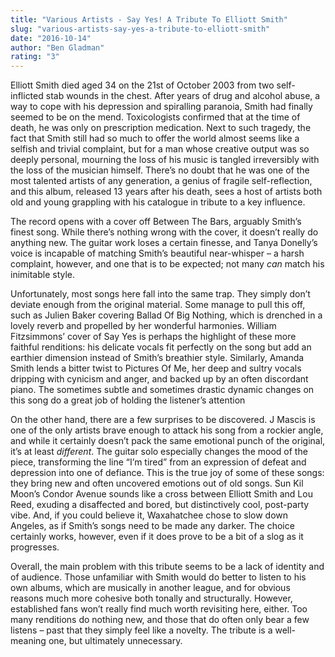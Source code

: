 ```yaml
---
title: "Various Artists - Say Yes! A Tribute To Elliott Smith"
slug: "various-artists-say-yes-a-tribute-to-elliott-smith"
date: "2016-10-14"
author: "Ben Gladman"
rating: "3"
---
```


Elliott Smith died aged 34 on the 21st of October 2003 from two self-inflicted stab wounds in the chest. After years of drug and alcohol abuse, a way to cope with his depression and spiralling paranoia, Smith had finally seemed to be on the mend. Toxicologists confirmed that at the time of death, he was only on prescription medication. Next to such tragedy, the fact that Smith still had so much to offer the world almost seems like a selfish and trivial complaint, but for a man whose creative output was so deeply personal, mourning the loss of his music is tangled irreversibly with the loss of the musician himself. There’s no doubt that he was one of the most talented artists of any generation, a genius of fragile self-reflection, and this album, released 13 years after his death, sees a host of artists both old and young grappling with his catalogue in tribute to a key influence.

The record opens with a cover off Between The Bars, arguably Smith’s finest song. While there’s nothing wrong with the cover, it doesn’t really do anything new. The guitar work loses a certain finesse, and Tanya Donelly’s voice is incapable of matching Smith’s beautiful near-whisper – a harsh complaint, however, and one that is to be expected; not many _can_ match his inimitable style.

Unfortunately, most songs here fall into the same trap. They simply don’t deviate enough from the original material. Some manage to pull this off, such as Julien Baker covering Ballad Of Big Nothing, which is drenched in a lovely reverb and propelled by her wonderful harmonies. William Fitzsimmons’ cover of Say Yes is perhaps the highlight of these more faithful renditions: his delicate vocals fit perfectly on the song but add an earthier dimension instead of Smith’s breathier style. Similarly, Amanda Smith lends a bitter twist to Pictures Of Me, her deep and sultry vocals dripping with cynicism and anger, and backed up by an often discordant piano. The sometimes subtle and sometimes drastic dynamic changes on this song do a great job of holding the listener’s attention

On the other hand, there are a few surprises to be discovered. J Mascis is one of the only artists brave enough to attack his song from a rockier angle, and while it certainly doesn’t pack the same emotional punch of the original, it’s at least _different_. The guitar solo especially changes the mood of the piece, transforming the line “I’m tired” from an expression of defeat and depression into one of defiance. This is the true joy of some of these songs: they bring new and often uncovered emotions out of old songs. Sun Kil Moon’s Condor Avenue sounds like a cross between Elliott Smith and Lou Reed, exuding a disaffected and bored, but distinctively cool, post-party vibe. And, if you could believe it, Waxahatchee chose to slow down Angeles, as if Smith’s songs need to be made any darker. The choice certainly works, however, even if it does prove to be a bit of a slog as it progresses.

Overall, the main problem with this tribute seems to be a lack of identity and of audience. Those unfamiliar with Smith would do better to listen to his own albums, which are musically in another league, and for obvious reasons much more cohesive both tonally and structurally. However, established fans won’t really find much worth revisiting here, either. Too many renditions do nothing new, and those that do often only bear a few listens – past that they simply feel like a novelty. The tribute is a well-meaning one, but ultimately unnecessary.
